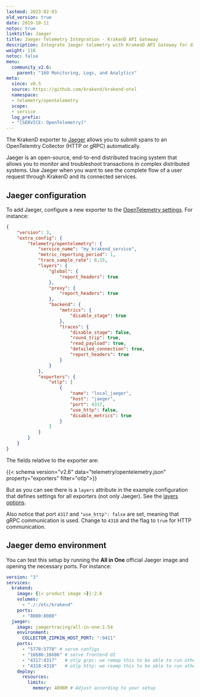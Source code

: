 ```yaml
---
lastmod: 2023-02-03
old_version: true
date: 2019-10-11
notoc: true
linktitle: Jaeger
title: Jaeger Telemetry Integration - KrakenD API Gateway
description: Integrate Jaeger telemetry with KrakenD API Gateway for distributed tracing and monitoring of your microservices architecture
weight: 110
notoc: false
menu:
  community_v2.6:
    parent: "160 Monitoring, Logs, and Analytics"
meta:
  since: v0.5
  source: https://github.com/krakend/krakend-otel
  namespace:
  - telemetry/opentelemetry
  scope:
  - service
  log_prefix:
  - "[SERVICE: OpenTelemetry]"
---
```

The KrakenD exporter to [Jaeger](https://www.jaegertracing.io/) allows you to submit spans to an OpenTelemtry Collector (HTTP or gRPC) automatically.

Jaeger is an open-source, end-to-end distributed tracing system that allows you to monitor and troubleshoot transactions in complex distributed systems. Use Jaeger when you want to see the complete flow of a user request through KrakenD and its connected services.

## Jaeger configuration
To add Jaeger, configure a new exporter to the [OpenTelemetry settings](/docs/v2.6/telemetry/opentelemetry/). For instance:

```json
{
    "version": 3,
    "extra_config": {
        "telemetry/opentelemetry": {
            "service_name": "my_krakend_service",
            "metric_reporting_period": 1,
            "trace_sample_rate": 0.15,
            "layers": {
                "global": {
                    "report_headers": true
                },
                "proxy": {
                    "report_headers": true
                },
                "backend": {
                    "metrics": {
                        "disable_stage": true
                    },
                    "traces": {
                        "disable_stage": false,
                        "round_trip": true,
                        "read_payload": true,
                        "detailed_connection": true,
                        "report_headers": true
                    }
                }
            },
            "exporters": {
                "otlp": [
                    {
                        "name": "local_jaeger",
                        "host": "jaeger",
                        "port": 4317,
                        "use_http": false,
                        "disable_metrics": true
                    }
                ]
            }
        }
    }
}
```
The fields relative to the exporter are:

{{< schema version="v2.6" data="telemetry/opentelemetry.json" property="exporters" filter="otlp">}}

But as you can see there is a `layers` attribute in the example configuration that defines settings for all exporters (not only Jaeger). See the [layers options](/docs/v2.6/telemetry/opentelemetry/#layers).

Also notice that port `4317` and `"use_http": false` are set, meaning that gRPC communication is used. Change to `4318` and the flag to `true` for HTTP communication.

## Jaeger demo environment
You can test this setup by running the **All in One** official Jaeger image and opening the necessary ports. For instance:
```yaml
version: "3"
services:
  krakend:
    image: {{< product image >}}:2.6
    volumes:
      - "./:/etc/krakend"
    ports:
      - "8080:8080"
  jaeger:
    image: jaegertracing/all-in-one:1.54
    environment:
      COLLECTOR_ZIPKIN_HOST_PORT: ":9411"
    ports:
      - "5778:5778" # serve configs
      - "16686:16686" # serve frontend UI
      - "4317:4317"   # otlp grpc: we remap this to be able to run other envs
      - "4318:4318"   # otlp http: we reamp this to be able to run other envs
    deploy:
      resources:
        limits:
          memory: 4096M # Adjust according to your setup
```